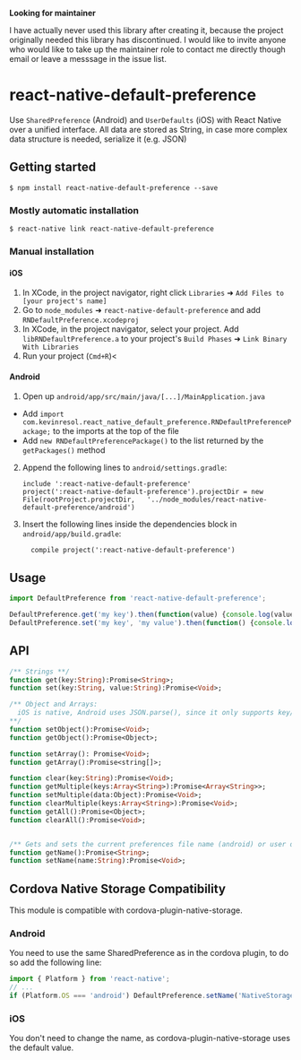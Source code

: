 

**Looking for maintainer**

I have actually never used this library after creating it, because the project originally needed this library has discontinued. I would like to invite anyone who would like to take up the maintainer role to contact me directly though email or leave a messsage in the issue list.

# react-native-default-preference


Use `SharedPreference` (Android) and `UserDefaults` (iOS) with React Native over a unified interface.
All data are stored as String, in case more complex data structure is needed, serialize it (e.g. JSON)

## Getting started

`$ npm install react-native-default-preference --save`

### Mostly automatic installation

`$ react-native link react-native-default-preference`

### Manual installation


#### iOS

1. In XCode, in the project navigator, right click `Libraries` ➜ `Add Files to [your project's name]`
2. Go to `node_modules` ➜ `react-native-default-preference` and add `RNDefaultPreference.xcodeproj`
3. In XCode, in the project navigator, select your project. Add `libRNDefaultPreference.a` to your project's `Build Phases` ➜ `Link Binary With Libraries`
4. Run your project (`Cmd+R`)<

#### Android

1. Open up `android/app/src/main/java/[...]/MainApplication.java`
  - Add `import com.kevinresol.react_native_default_preference.RNDefaultPreferencePackage;` to the imports at the top of the file
  - Add `new RNDefaultPreferencePackage()` to the list returned by the `getPackages()` method
2. Append the following lines to `android/settings.gradle`:
  	```
  	include ':react-native-default-preference'
  	project(':react-native-default-preference').projectDir = new File(rootProject.projectDir, 	'../node_modules/react-native-default-preference/android')
  	```
3. Insert the following lines inside the dependencies block in `android/app/build.gradle`:
  	```
      compile project(':react-native-default-preference')
  	```

## Usage
```javascript
import DefaultPreference from 'react-native-default-preference';

DefaultPreference.get('my key').then(function(value) {console.log(value)});
DefaultPreference.set('my key', 'my value').then(function() {console.log('done')});
```

## API

```haxe
/** Strings **/
function get(key:String):Promise<String>;
function set(key:String, value:String):Promise<Void>;

/** Object and Arrays: 
  iOS is native, Android uses JSON.parse(), since it only supports key/value pairs
**/
function setObject():Promise<Void>;
function getObject():Promise<Object>;

function setArray(): Promise<Void>;
function getArray():Promise<string[]>;

function clear(key:String):Promise<Void>;
function getMultiple(keys:Array<String>):Promise<Array<String>>;
function setMultiple(data:Object):Promise<Void>;
function clearMultiple(keys:Array<String>):Promise<Void>;
function getAll():Promise<Object>;
function clearAll():Promise<Void>;


/** Gets and sets the current preferences file name (android) or user default suite name (ios) **/
function getName():Promise<String>;
function setName(name:String):Promise<Void>;
```

## Cordova Native Storage Compatibility
This module is compatible with cordova-plugin-native-storage.

### Android
You need to use the same SharedPreference as in the cordova plugin, to do so add
the following line:

```js
import { Platform } from 'react-native';
// ...
if (Platform.OS === 'android') DefaultPreference.setName('NativeStorage');
```

### iOS
You don't need to change the name, as cordova-plugin-native-storage uses the default
value.
